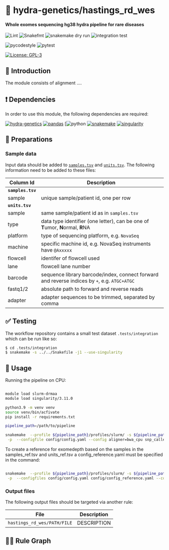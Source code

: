 # :snake: hydra-genetics/hastings_rd_wes

#### Whole exomes sequencing hg38 hydra pipeline for rare diseases

![Lint](https://github.com/hydra-genetics/hastings_rd_wes/actions/workflows/lint.yaml/badge.svg?branch=develop)
![Snakefmt](https://github.com/hydra-genetics/hastings_rd_wes/actions/workflows/snakefmt.yaml/badge.svg?branch=develop)
![snakemake dry run](https://github.com/hydra-genetics/hastings_rd_wes/actions/workflows/snakemake-dry-run.yaml/badge.svg?branch=develop)
![integration test](https://github.com/hydra-genetics/hastings_rd_wes/actions/workflows/integration1.yaml/badge.svg?branch=develop)

![pycodestyle](https://github.com/hydra-genetics/hastings_rd_wes/actions/workflows/pycodestyl.yaml/badge.svg?branch=develop)
![pytest](https://github.com/hydra-genetics/hastings_rd_wes/actions/workflows/pytest.yaml/badge.svg?branch=develop)

[![License: GPL-3](https://img.shields.io/badge/License-GPL3-yellow.svg)](https://opensource.org/licenses/gpl-3.0.html)

## :speech_balloon: Introduction

The module consists of alignment  ....

## :heavy_exclamation_mark: Dependencies

In order to use this module, the following dependencies are required:

[![hydra-genetics](https://img.shields.io/badge/hydragenetics-v0.9.1-blue)](https://github.com/hydra-genetics/)
[![pandas](https://img.shields.io/badge/pandas-1.3.1-blue)](https://pandas.pydata.org/)
[![python](https://img.shields.io/badge/python-3.8-blue)
[![snakemake](https://img.shields.io/badge/snakemake-6.8.0-blue)](https://snakemake.readthedocs.io/en/stable/)
[![singularity](https://img.shields.io/badge/singularity-3.0.0-blue)](https://sylabs.io/docs/)

## :school_satchel: Preparations

### Sample data

Input data should be added to [`samples.tsv`](https://github.com/hydra-genetics/hastings_rd_wes/blob/develop/config/samples.tsv)
and [`units.tsv`](https://github.com/hydra-genetics/hastings_rd_wes/blob/develop/config/units.tsv).
The following information need to be added to these files:

| Column Id | Description |
| --- | --- |
| **`samples.tsv`** |
| sample | unique sample/patient id, one per row |
| **`units.tsv`** |
| sample | same sample/patient id as in `samples.tsv` |
| type | data type identifier (one letter), can be one of **T**umor, **N**ormal, **R**NA |
| platform | type of sequencing platform, e.g. `NovaSeq` |
| machine | specific machine id, e.g. NovaSeq instruments have `@Axxxxx` |
| flowcell | identifer of flowcell used |
| lane | flowcell lane number |
| barcode | sequence library barcode/index, connect forward and reverse indices by `+`, e.g. `ATGC+ATGC` |
| fastq1/2 | absolute path to forward and reverse reads |
| adapter | adapter sequences to be trimmed, separated by comma |

## :white_check_mark: Testing

The workflow repository contains a small test dataset `.tests/integration` which can be run like so:

```bash
$ cd .tests/integration
$ snakemake -s ../../Snakefile -j1 --use-singularity
```

## :rocket: Usage

Running the pipeline on CPU:

```bash

module load slurm-drmaa
module load singularity/3.11.0

python3.9 -m venv venv
source venv/bin/acfivate
pip install -r requirements.txt

pipeline_path=/path/to/pipeline

snakemake  --profile ${pipeline_path}/profiles/slurm/ -s ${pipeline_path}/workflow/Snakefile --prioritize prealignment_fastp_pe \
 -p  --configfile config/config.yaml --config aligner=bwa_cpu snp_caller=deepvariant_cpu

```

To create a reference for exomedepth based on the samples in the samples_ref.tsv and units_ref.tsv a config_reference.yaml must be specified in the command:

```bash

snakemake  --profile ${pipeline_path}/profiles/slurm/ -s ${pipeline_path}/workflow/Snakefile --prioritize prealignment_fastp_pe \
 -p  --configfiles config/config.yaml config/config_reference.yaml --config aligner=bwa_cpu snp_caller=deepvariant_cpu --notemp -n
```

### Output files

The following output files should be targeted via another rule:

| File | Description |
|---|---|
| `hastings_rd_wes/PATH/FILE` | DESCRIPTION |

## :judge: Rule Graph

